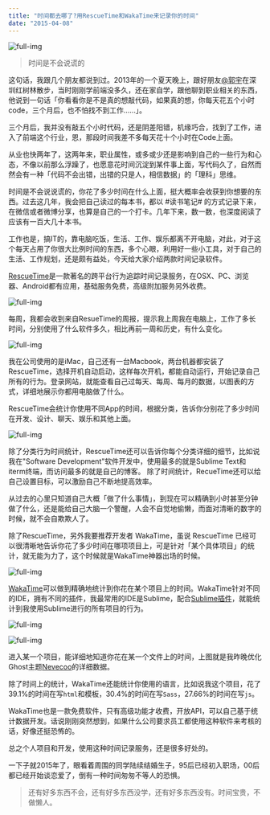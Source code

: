 ```yaml
---
title: "时间都去哪了?用RescueTime和WakaTime来记录你的时间"
date: "2015-04-08"
---
```


![full-img](https://static.is26.com/blog/2015/04/track-time.jpg)

> 时间是不会说谎的

这句话，我跟几个朋友都说到过。2013年的一个夏天晚上，跟好朋友[@郭宇](http://weibo.com/137601206)在深圳红树林散步，当时刚刚学前端没多久，还在家自学，跟他聊到职业相关的东西，他说到一句话「你看看你是不是真的想敲代码，如果真的想，你每天花五个小时code，三个月后，也不怕找不到工作……」。

三个月后，我并没有敲五个小时代码，还是阴差阳错，机缘巧合，找到了工作，进入了前端这个行业，恩，那段时间我差不多每天花十个小时在Code上面。

从业也快两年了，这两年来，职业属性，或多或少还是影响到自己的一些行为和心态，不像以前那么浮躁了，也愿意花时间沉淀到某件事上面，写代码久了，自然而然会有一种「代码不会出错，出错的只是人，相信数据」的「理科」思维。

时间是不会说说谎的，你花了多少时间在什么上面，挺大概率会收获到你想要的东西。过去这几年，我会把自己读过的每本书，都以 #读书笔记# 的方式记录下来，在微信或者微博分享，也算是自己的一个打卡。几年下来，数一数，也深度阅读了应该有一百大几十本书。

工作也是，搞IT的，靠电脑吃饭，生活、工作、娱乐都离不开电脑，对此，对于这个每天占用了你很大比例时间的东西，多个心眼，利用好一些小工具，对于自己的生活、工作规划，还是颇有益处，今天给大家介绍两款时间记录软件。

[RescueTime](https://www.rescuetime.com)是一款著名的跨平台行为追踪时间记录服务，在OSX、PC、浏览器、Android都有应用，基础服务免费，高级附加服务另外收费。

![full-img](https://static.is26.com/blog/2015/04/rescuetime1.jpg)

每周，我都会收到来自ResueTime的周报，提示我上周我在电脑上，工作了多长时间，分别使用了什么软件多久，相比再前一周和历史，有什么变化。

![full-img](https://static.is26.com/blog/2015/04/rescuetime2.jpg)

我在公司使用的是iMac，自己还有一台Macbook，两台机器都安装了RescueTime，选择开机自动启动，这样每次开机，都能自动运行，开始记录自己所有的行为。登录网站，就能查看自己过每天、每周、每月的数据，以图表的方式，详细地展示你都用电脑做了什么。

RescueTime会统计你使用不同App的时间，根据分类，告诉你分别花了多少时间在开发、设计、聊天、娱乐和其他上面。

![full-img](https://static.is26.com/blog/2015/04/rescuetime4.jpg)

除了分类行为时间统计，RescueTime还可以告诉你每个分类详细的细节，比如说我在"Software Development"软件开发中，使用最多的就是Sublime Text和iterm终端，而访问最多的就是自己的博客。 除了时间统计，RecueTime还可以给自己设置目标，可以激励自己不断地提高效率。

从过去的心里只知道自己大概「做了什么事情」，到现在可以精确到小时甚至分钟做了什么，还是能给自己大脑一个警醒，人会不自觉地偷懒，而面对清晰的数字的时候，就不会自欺欺人了。

除了RescueTime，另外我要推荐开发者 WakaTime，虽说 RescueTime 已经可以很清晰地告诉你花了多少时间在哪项项目上，可是针对「某个具体项目」的统计，就无能为力了，这个时候就是WakaTime神器出场的时候。

![full-img](https://static.is26.com/blog/2015/04/rescuetime3.jpg)

[WakaTime](https://wakatime.com)可以做到精确地统计到你花在某个项目上的时间。WakaTime针对不同的IDE，拥有不同的插件，我最常用的IDE是Sublime，配合[Sublime插件](https://wakatime.com/help/plugins/sublime)，就能统计到我使用Sublime进行的所有项目的行为。

![full-img](https://static.is26.com/blog/2015/04/wakatime1.jpg)

![full-img](https://static.is26.com/blog/2015/04/wakatime2.jpg)

进入某一个项目，能详细地知道你花在某一个文件上的时间，上图就是我昨晚优化Ghost主题[Nevecoo](https://github.com/foru17/nevecoo)的详细数据。

除了时间上的统计，WakaTime还能统计你使用的语言，比如说我这个项目，花了39.1%的时间在写`html`和模板，30.4%的时间在写`Sass`，27.66%的时间在写`js`。

WakaTime也是一款免费软件，只有高级功能才收费，开放API，可以自己基于统计数据开发。话说刚刚突然想到，如果什么公司要求员工都使用这种软件来考核的话，好像还挺恐怖的。

总之个人项目和开发，使用这种时间记录服务，还是很多好处的。

一下子就2015年了，眼看着周围的同学陆续结婚生子，95后已经初入职场，00后都已经开始谈恋爱了，倒有一种时间匆匆不等人的恐惧。

> 还有好多东西不会，还有好多东西没学，还有好多东西没有。时间宝贵，不做懒人。
